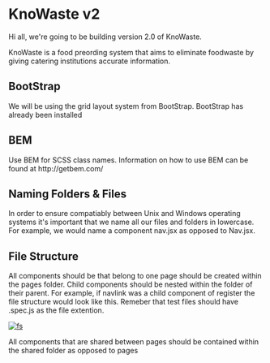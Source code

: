 <h1>KnoWaste v2</h1>

<p>Hi all, we're going to be building version 2.0 of KnoWaste.</p>
<p>KnoWaste is a food preording system that aims to eliminate foodwaste by giving catering institutions accurate information.</p>

<h2>BootStrap</h2> 
<p>We will be using the grid layout system from BootStrap. BootStrap has already been installed</p>

<h2>BEM</h2>
<p>Use BEM for SCSS class names. Information on how to use BEM can be found at http://getbem.com/</p>



<h2>Naming Folders & Files</h2>
<p>In order to ensure compatiably between Unix and Windows operating systems it's important that we name all our files and folders in lowercase.<br>For example, we would name a component nav.jsx as opposed to Nav.jsx.</p>

<h2>File Structure</h2>
<p>All components should be that belong to one page should be created within the pages folder. Child components should be nested within the folder of their parent. For example, if navlink was a child component of register the file structure would look like this. Remeber that test files should have .spec.js as the file extention.</p>
              
<a href="https://imgbb.com/"><img src="https://i.ibb.co/P5nD6PD/fs.png" alt="fs" border="0"></a> 

<p>All components that are shared between pages should be contained within the shared folder as opposed to pages</p>
              
              
              
              
              
              
              
